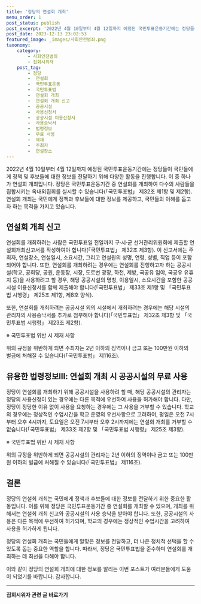 ```yaml
---
title: '정당의 연설회 개최'
menu_order: 1
post_status: publish
post_excerpt: '2022년 4월 10일부터 4월 12일까지 예정된 국민투표운동기간에는 정당들이 국민들에게 정책 및 후보들에 대한 정보를 전달하기 위해 다양한 활동을 진행합니다. 이 중 하나가 연설회 개최입니다. 정당은 국민투표운동기간 중 연설회를 개최하여 다수의 사람들을 집합시키는 옥내외집회를 실시할 수 있습니다  국민투표법  제32조 제1항 및 제2항 . 연설회 개최는 국민에게 정책과 후보들에 대한 정보를 제공하고, 국민들의 이해를 돕고자 하는 목적을 가지고 있습니다.'
post_date: 2023-12-13 23:02:53
featured_image: _images/사회안전범죄.png
taxonomy:
    category:
        - 사회안전범죄
        - 집회시위자
    post_tag:
        - 정당
        -  연설회
        -  국민투표운동
        -  국민투표법
        -  연설회 개최
        -  연설회 개최 신고
        -  공공시설
        -  사용신청서
        -  공공시설 이용신청서
        -  사용승낙서
        -  법령정보
        -  무료 사용
        -  제재
        -  주최자
        -  연설장소
---
```



2022년 4월 10일부터 4월 12일까지 예정된 국민투표운동기간에는 정당들이 국민들에게 정책 및 후보들에 대한 정보를 전달하기 위해 다양한 활동을 진행합니다. 이 중 하나가 연설회 개최입니다. 정당은 국민투표운동기간 중 연설회를 개최하여 다수의 사람들을 집합시키는 옥내외집회를 실시할 수 있습니다(「국민투표법」 제32조 제1항 및 제2항). 연설회 개최는 국민에게 정책과 후보들에 대한 정보를 제공하고, 국민들의 이해를 돕고자 하는 목적을 가지고 있습니다.

## 연설회 개최 신고

연설회를 개최하려는 사람은 국민투표일 전일까지 구·시·군 선거관리위원회에 제출할 연설회개최신고서를 작성하여야 합니다(「국민투표법」 제32조 제3항). 이 신고서에는 주최자, 연설장소, 연설일시, 소요시간, 그리고 연설원의 성명, 연령, 성별, 직업 등이 포함되어야 합니다. 또한, 연설회를 개최하려는 경우에는 연설회를 진행하고자 하는 공공시설(학교, 공회당, 공원, 운동장, 시장, 도로변 광장, 하천, 제방, 국공유 임야, 국공유 유휴지 등)을 사용하려고 할 경우, 해당 공공시설의 명칭, 이용일시, 소요시간을 포함한 공공시설 이용신청서를 함께 제출해야 합니다(「국민투표법」 제33조 제1항 및 「국민투표법 시행령」 제25조 제1항, 제8호 양식).

또한, 연설회를 개최하려는 공공시설 외의 시설에서 개최하려는 경우에는 해당 시설의 관리자의 사용승낙서를 추가로 첨부해야 합니다(「국민투표법」 제32조 제3항 및 「국민투표법 시행령」 제23조 제2항).

※ 국민투표법 위반 시 제재 사항

위의 규정을 위반하게 되면 주최자는 2년 이하의 징역이나 금고 또는 100만원 이하의 벌금에 처해질 수 있습니다(「국민투표법」 제116조).

## 유용한 법령정보Ⅲ: 연설회 개최 시 공공시설의 무료 사용

정당이 연설회를 개최하기 위해 공공시설을 사용하려 할 때, 해당 공공시설의 관리자는 정당의 사용신청이 있는 경우에는 다른 목적에 우선하여 사용을 허가해야 합니다. 다만, 정당이 정당한 이유 없이 사용을 요청하는 경우에는 그 사용을 거부할 수 있습니다. 학교의 경우에는 정상적인 수업시간을 학교 운영의 우선사항으로 고려하여, 평일은 오전 7시부터 오후 4시까지, 토요일은 오전 7시부터 오후 2시까지에는 연설회 개최를 거부할 수 없습니다(「국민투표법」 제33조 제2항 및 「국민투표법 시행령」 제25조 제3항).

※ 국민투표법 위반 시 제재 사항

위의 규정을 위반하게 되면 공공시설의 관리자는 2년 이하의 징역이나 금고 또는 100만원 이하의 벌금에 처해질 수 있습니다(「국민투표법」 제116조).

## 결론

정당의 연설회 개최는 국민에게 정책과 후보들에 대한 정보를 전달하기 위한 중요한 활동입니다. 이를 위해 정당은 국민투표운동기간 중 연설회를 개최할 수 있으며, 개최를 위해서는 연설회 개최 신고와 공공시설의 사용 승낙을 받아야 합니다. 또한, 공공시설의 사용은 다른 목적에 우선하여 허가되며, 학교의 경우에는 정상적인 수업시간을 고려하여 사용을 허가하게 됩니다.

정당의 연설회 개최는 국민들에게 알맞은 정보를 전달하고, 더 나은 정치적 선택을 할 수 있도록 돕는 중요한 역할을 합니다. 따라서, 정당은 국민투표법을 준수하며 연설회를 개최하는 데 최선을 다해야 합니다.

이와 같이 정당의 연설회 개최에 대한 정보를 알리는 이번 포스트가 여러분들에게 도움이 되었기를 바랍니다. 감사합니다.
<!-- wp:separator -->
<hr class="wp-block-separator has-alpha-channel-opacity"/>
<!-- /wp:separator -->

<!-- wp:group {"backgroundColor":"base","layout":{"type":"constrained"}} -->
<div class="wp-block-group has-base-background-color has-background"><!-- wp:paragraph {"align":"center","fontSize":"medium"} -->
<p class="has-text-align-center has-large-font-size"><strong>집회시위자 관련 글 바로가기</strong></p>
<!-- /wp:paragraph -->


<!-- wp:latest-posts
{"categories":[{"id":30996,"count":19,"description":"","link":"https://uknowlaw.com/category/%ec%a7%91%ed%9a%8c%ec%8b%9c%ec%9c%84%ec%9e%90/","name":"집회시위자","slug":"집회시위자","taxonomy":"category","parent":0,"meta":[],"_links":{"self":[{"href":"https://uknowlaw.com/wp-json/wp/v2/categories/30996"}],"collection":[{"href":"https://uknowlaw.com/wp-json/wp/v2/categories"}],"about":[{"href":"https://uknowlaw.com/wp-json/wp/v2/taxonomies/category"}],"wp:post_type":[{"href":"https://uknowlaw.com/wp-json/wp/v2/posts?categories=30996"}],"curies":[{"name":"wp","href":"https://api.w.org/{rel}","templated":true}]}}],"postsToShow":100,"excerptLength":28,"postLayout":"grid","columns":2,"featuredImageAlign":"left","featuredImageSizeSlug":"large","fontSize":"small"} /--></div>
<!-- /wp:group -->